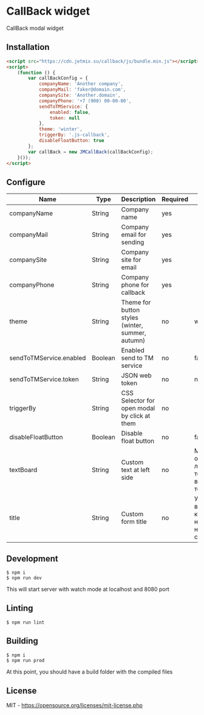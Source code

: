 # CallBack widget
CallBack modal widget

## Installation
```html
<script src="https://cdn.jetmix.su/callback/js/bundle.min.js"></script>
<script>
    (function () {
        var callBackConfig = {
            companyName: 'Another company',
            companyMail: 'faker@domain.com',
            companySite: 'Another.domain',
            companyPhone: '+7 (900) 00-00-00',
            sendToTMService: {
                enabled: false,
                token: null
            },
            theme: 'winter',
            triggerBy: '.js-callback',
            disableFloatButton: true
        };
        var callBack = new JMCallBack(callBackConfig);
    }());
</script>
```
## Configure
| Name                    | Type    | Description                                      | Required | Default
| ----------------------- | ------- | ------------------------------------------------ | -------- | ------------
| companyName             | String  | Company name                                     | yes      |
| companyMail             | String  | Company email for sending                        | yes      |
| companySite             | String  | Company site for email                           | yes      |
| companyPhone            | String  | Company phone for callback                       | yes      |
| theme                   | String  | Theme for button styles (winter, summer, autumn) | no       | winter
| sendToTMService.enabled | Boolean | Enabled send to TM service                       | no       | false
| sendToTMService.token   | String  | JSON web token                                   | no       | null
| triggerBy               | String  | CSS Selector for open modal by click at them     | no       |
| disableFloatButton      | Boolean | Disable float button                             | no       | false
| textBoard               | String  | Custom text at left side                         | no       | Мы готовы ответить на любые ваши технические вопросы по телефону:
| title                   | String  | Custom form title                                | no       | Укажите ваши контакты и наш звонок не заставит себя ждать

## Development
```shell
$ npm i
$ npm run dev
```
This will start server with watch mode at localhost and 8080 port

## Linting
```shell
$ npm run lint
```

## Building
```shell
$ npm i
$ npm run prod
```
At this point, you should have a build folder with the compiled files


## License
MIT - https://opensource.org/licenses/mit-license.php
